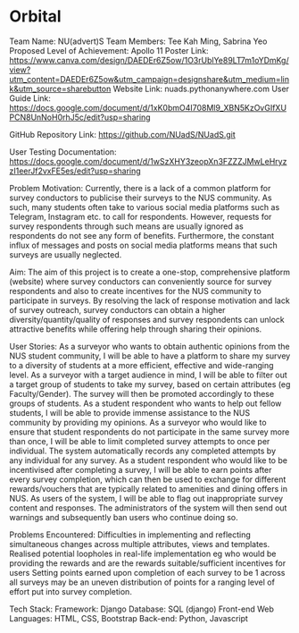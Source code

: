 # Orbital
Team Name: NU(advert)S
Team Members: Tee Kah Ming, Sabrina Yeo 
Proposed Level of Achievement: Apollo 11
Poster Link:
https://www.canva.com/design/DAEDEr6Z5ow/1O3rUblYe89LT7m1oYDmKg/view?utm_content=DAEDEr6Z5ow&utm_campaign=designshare&utm_medium=link&utm_source=sharebutton
Website Link:
nuads.pythonanywhere.com
User Guide Link: https://docs.google.com/document/d/1xK0bmO4I708Ml9_XBN5KzOvGIfXUPCN8UnNoH0rhJ5c/edit?usp=sharing

GitHub Repository Link:
https://github.com/NUadS/NUadS.git

User Testing Documentation:
https://docs.google.com/document/d/1wSzXHY3zeopXn3FZZZJMwLeHryzzI1eerJf2vxFE5es/edit?usp=sharing
 
Problem Motivation: 
Currently, there is a lack of a common platform for survey conductors to publicise their surveys to the NUS community. As such, many students often take to various social media platforms such as Telegram, Instagram etc. to call for respondents. However, requests for survey respondents through such means are usually ignored as respondents do not see any form of benefits. Furthermore, the constant influx of messages and posts on social media platforms means that such surveys are usually neglected.

Aim: 
The aim of this project is to create a one-stop, comprehensive platform (website) where survey conductors can conveniently source for survey respondents and also to create incentives for the NUS community to participate in surveys. By resolving the lack of response motivation and lack of survey outreach, survey conductors can obtain a higher diversity/quantity/quality of responses and survey respondents can unlock attractive benefits while offering help through sharing their opinions.

User Stories:
As a surveyor who wants to obtain authentic opinions from the NUS student community, I will be able to have a platform to share my survey to a diversity of students at a more efficient, effective and wide-ranging level.
As a surveyor with a target audience in mind, I will be able to filter out a target group of students to take my survey, based on certain attributes (eg Faculty/Gender). The survey will then be promoted accordingly to these groups of students.
As a student respondent who wants to help out fellow students, I will be able to provide immense assistance to the NUS community by providing my opinions.
As a surveyor who would like to ensure that student respondents do not participate in the same survey more than once, I will be able to limit completed survey attempts to once per individual. The system automatically records any completed attempts by any individual for any survey.
As a student respondent who would like to be incentivised after completing a survey, I will be able to earn points after every survey completion, which can then be used to exchange for different rewards/vouchers that are typically related to amenities and dining offers in NUS.
As users of the system, I will be able to flag out inappropriate survey content and responses. The administrators of the system will then send out warnings and subsequently ban users who continue doing so.

Problems Encountered:
Difficulties in implementing and reflecting simultaneous changes across multiple attributes, views and templates. 
Realised potential loopholes in real-life implementation eg who would be providing the rewards and are the rewards suitable/sufficient incentives for users
Setting points earned upon completion of each survey to be 1 across all surveys may be an uneven distribution of points for a ranging level of effort put into survey completion.
 
Tech Stack:
Framework: Django
Database: SQL (django)
Front-end Web Languages: HTML, CSS, Bootstrap
Back-end: Python, Javascript
